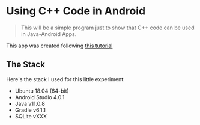 # Using C++ Code in Android

> This will be a simple program just to show that C++ code can be used in Java-Android Apps.

This app was created following [this tutorial](https://www.youtube.com/watch?v=YzxZAk3yttM&list=WL&index=38)


## The Stack

Here's the stack I used for this little experiment:

* Ubuntu 18.04 (64-bit)
* Android Studio 4.0.1
* Java v11.0.8
* Gradle v6.1.1
* SQLite vXXX

